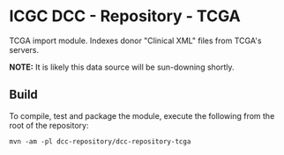 # ICGC DCC - Repository - TCGA

TCGA import module. Indexes donor "Clinical XML" files from TCGA's servers. 

**NOTE:** It is likely this data source will be sun-downing shortly.

## Build

To compile, test and package the module, execute the following from the root of the repository:

```shell
mvn -am -pl dcc-repository/dcc-repository-tcga
```